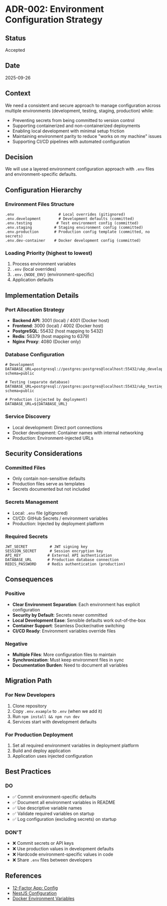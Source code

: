 # ADR-002: Environment Configuration Strategy

## Status

Accepted

## Date

2025-09-26

## Context

We need a consistent and secure approach to manage configuration across multiple environments (development, testing, staging, production) while:

- Preventing secrets from being committed to version control
- Supporting containerized and non-containerized deployments
- Enabling local development with minimal setup friction
- Maintaining environment parity to reduce "works on my machine" issues
- Supporting CI/CD pipelines with automated configuration

## Decision

We will use a layered environment configuration approach with `.env` files and environment-specific defaults.

## Configuration Hierarchy

### Environment Files Structure

```
.env                    # Local overrides (gitignored)
.env.development        # Development defaults (committed)
.env.testing           # Test environment config (committed)
.env.staging          # Staging environment config (committed)
.env.production       # Production config template (committed, no secrets)
.env.dev-container    # Docker development config (committed)
```

### Loading Priority (highest to lowest)

1. Process environment variables
2. `.env` (local overrides)
3. `.env.{NODE_ENV}` (environment-specific)
4. Application defaults

## Implementation Details

### Port Allocation Strategy

- **Backend API**: 3001 (local) / 4001 (Docker host)
- **Frontend**: 3000 (local) / 4002 (Docker host)
- **PostgreSQL**: 55432 (host mapping to 5432)
- **Redis**: 56379 (host mapping to 6379)
- **Nginx Proxy**: 4080 (Docker only)

### Database Configuration

```env
# Development
DATABASE_URL=postgresql://postgres:postgres@localhost:55432/ukp_development?schema=public

# Testing (separate database)
DATABASE_URL=postgresql://postgres:postgres@localhost:55432/ukp_testing?schema=public

# Production (injected by deployment)
DATABASE_URL=${DATABASE_URL}
```

### Service Discovery

- Local development: Direct port connections
- Docker development: Container names with internal networking
- Production: Environment-injected URLs

## Security Considerations

### Committed Files

- Only contain non-sensitive defaults
- Production files serve as templates
- Secrets documented but not included

### Secrets Management

- Local: `.env` file (gitignored)
- CI/CD: GitHub Secrets / environment variables
- Production: Injected by deployment platform

### Required Secrets

```env
JWT_SECRET          # JWT signing key
SESSION_SECRET      # Session encryption key
API_KEY            # External API authentication
DATABASE_URL       # Production database connection
REDIS_PASSWORD     # Redis authentication (production)
```

## Consequences

### Positive

- **Clear Environment Separation**: Each environment has explicit configuration
- **Security by Default**: Secrets never committed
- **Local Development Ease**: Sensible defaults work out-of-the-box
- **Container Support**: Seamless Docker/native switching
- **CI/CD Ready**: Environment variables override files

### Negative

- **Multiple Files**: More configuration files to maintain
- **Synchronization**: Must keep environment files in sync
- **Documentation Burden**: Need to document all variables

## Migration Path

### For New Developers

1. Clone repository
2. Copy `.env.example` to `.env` (when we add it)
3. Run `npm install && npm run dev`
4. Services start with development defaults

### For Production Deployment

1. Set all required environment variables in deployment platform
2. Build and deploy application
3. Application uses injected configuration

## Best Practices

### DO

- ✅ Commit environment-specific defaults
- ✅ Document all environment variables in README
- ✅ Use descriptive variable names
- ✅ Validate required variables on startup
- ✅ Log configuration (excluding secrets) on startup

### DON'T

- ❌ Commit secrets or API keys
- ❌ Use production values in development defaults
- ❌ Hardcode environment-specific values in code
- ❌ Share `.env` files between developers

## References

- [12-Factor App: Config](https://12factor.net/config)
- [NestJS Configuration](https://docs.nestjs.com/techniques/configuration)
- [Docker Environment Variables](https://docs.docker.com/compose/environment-variables/)
